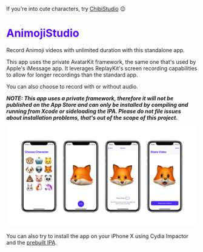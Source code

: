 If you're into cute characters, try [ChibiStudio](https://getchibistudio.com) 😉

<h1 style="color:#5501FF">AnimojiStudio</h1>
Record Animoji videos with unlimited duration with this standalone app.

This app uses the private AvatarKit framework, the same one that's used by Apple's iMessage app. It leverages ReplayKit's screen recording capabilities to allow for longer recordings than the standard app.

You can also choose to record with or without audio.

***NOTE: This app uses a private framework, therefore it will not be published on the App Store and can only be installed by compiling and running from Xcode or sideloading the IPA. Please do not file issues about installation problems, that's out of the scope of this project.***

![screens](./screenshots/AnimojiStudio_Screens.png)

You can also try to install the app on your iPhone X using Cydia Impactor and the [prebuilt IPA](https://github.com/insidegui/AnimojiStudio/releases/latest).